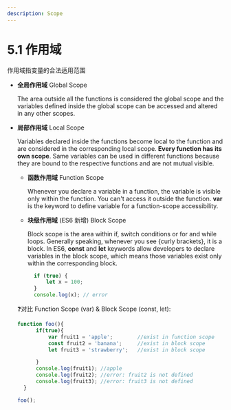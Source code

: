 ```yaml
---
description: Scope
---
```


# 5.1 作用域

作用域指变量的合法适用范围

* **全局作用域** Global Scope

  The area outside all the functions is considered the global scope and the variables defined inside the global scope can be accessed and altered in any other scopes.

* **局部作用域** Local Scope

  Variables declared inside the functions become local to the function and are considered in the corresponding local scope. **Every function has its own scope**. Same variables can be used in different functions because they are bound to the respective functions and are not mutual visible.

  * **函数作用域** Function Scope

    Whenever you declare a variable in a function, the variable is visible only within the function. You can't access it outside the function. **var** is the keyword to define variable for a function-scope accessibility.

  * **块级作用域** \(ES6 新增\) Block Scope

    Block scope is the area within if, switch conditions or for and while loops. Generally speaking, whenever you see {curly brackets}, it is a block. In ES6, **const** and **let** keywords allow developers to declare variables in the block scope, which means those variables exist only within the corresponding block.

    ```javascript
      if (true) {
          let x = 100;
      }
      console.log(x); // error
    ```

  ❓对比 Function Scope \(var\) & Block Scope \(const, let\):

  ```javascript
  function foo(){
        if(true){
            var fruit1 = 'apple';        //exist in function scope
            const fruit2 = 'banana';     //exist in block scope
            let fruit3 = 'strawberry';   //exist in block scope

        }
        console.log(fruit1); //apple
        console.log(fruit2); //error: fruit2 is not defined
        console.log(fruit3); //error: fruit3 is not defined
    }

  foo();
  ```

